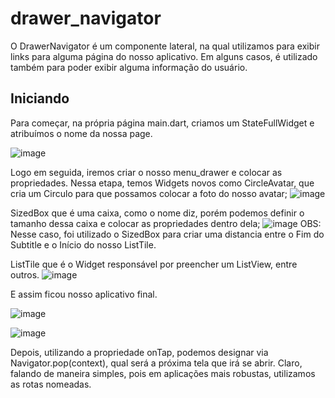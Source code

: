 # drawer_navigator

O DrawerNavigator é um componente lateral, na qual utilizamos para exibir links para alguma página do nosso aplicativo. Em alguns casos, é utilizado também para poder exibir alguma informação do usuário. 

## Iniciando

Para começar, na própria página main.dart, criamos um StateFullWidget e atribuímos o nome da nossa page. 

![image](https://user-images.githubusercontent.com/50625916/189242629-fc9334cd-ec5b-41d0-979a-ce4b0a5f7b03.png)

Logo em seguida, iremos criar o nosso menu_drawer e colocar as propriedades. 
Nessa etapa, temos Widgets novos como CircleAvatar, que cria um Circulo para que possamos colocar a foto do nosso avatar;
![image](https://user-images.githubusercontent.com/50625916/189243296-cd9d0880-3372-47c0-8378-4bc756d3aaf3.png)


SizedBox que é uma caixa, como o nome diz, porém podemos definir o tamanho dessa caixa e colocar as propriedades dentro dela; 
![image](https://user-images.githubusercontent.com/50625916/189243344-a9ce7081-b83a-434b-a979-b1461c52a333.png)
OBS: Nesse caso, foi utilizado o SizedBox para criar uma distancia entre o Fim do Subtitle e o Início do nosso ListTile. 

ListTile que é o Widget responsável por preencher um ListView, entre outros.
![image](https://user-images.githubusercontent.com/50625916/189243408-0033c21d-45f8-4178-bf8b-b59a4f41cf4d.png)

E assim ficou nosso aplicativo final.

![image](https://user-images.githubusercontent.com/50625916/189243469-7389e300-cfcd-458d-a9a5-2b78a70e80e3.png)

![image](https://user-images.githubusercontent.com/50625916/189243499-c8675fee-04a4-4450-b916-96ad3e2cf41c.png)

Depois, utilizando a propriedade onTap, podemos designar via Navigator.pop(context), qual será a próxima tela que irá se abrir. Claro, falando de maneira simples, pois em aplicações mais robustas, utilizamos as rotas nomeadas. 


